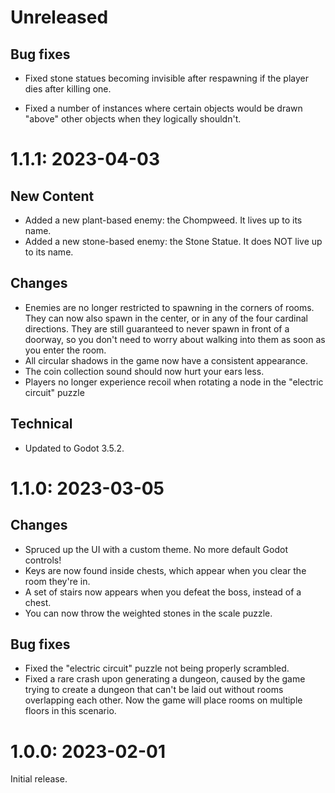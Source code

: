 # Unreleased
## Bug fixes
* Fixed stone statues becoming invisible after respawning if the player dies
    after killing one.

* Fixed a number of instances where certain objects would be drawn "above"
    other objects when they logically shouldn't.

# 1.1.1: 2023-04-03

## New Content
* Added a new plant-based enemy: the Chompweed.  It lives up to its name.
* Added a new stone-based enemy: the Stone Statue.  It does NOT live up to its name.

## Changes
* Enemies are no longer restricted to spawning in the corners of rooms.
    They can now also spawn in the center, or in any of the four cardinal
    directions. They are still guaranteed to never spawn in front of a doorway,
    so you don't need to worry about walking into them as soon as you enter the
    room.
* All circular shadows in the game now have a consistent appearance.
* The coin collection sound should now hurt your ears less.
* Players no longer experience recoil when rotating a node in the "electric circuit"
    puzzle

## Technical
* Updated to Godot 3.5.2.

# 1.1.0: 2023-03-05

## Changes
* Spruced up the UI with a custom theme.  No more default Godot controls!
* Keys are now found inside chests, which appear when you clear the room they're in.
* A set of stairs now appears when you defeat the boss, instead of a chest.
* You can now throw the weighted stones in the scale puzzle.

## Bug fixes
* Fixed the "electric circuit" puzzle not being properly scrambled.
* Fixed a rare crash upon generating a dungeon, caused by the game trying to
    create a dungeon that can't be laid out without rooms overlapping each other.
    Now the game will place rooms on multiple floors in this scenario.

# 1.0.0: 2023-02-01
Initial release.